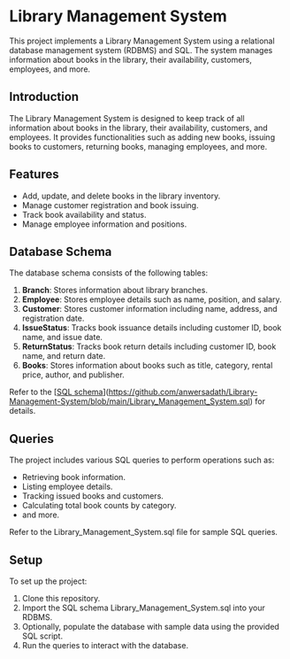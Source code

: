 # Library Management System

This project implements a Library Management System using a relational database management system (RDBMS) and SQL. The system manages information about books in the library, their availability, customers, employees, and more.

## Introduction

The Library Management System is designed to keep track of all information about books in the library, their availability, customers, and employees. It provides functionalities such as adding new books, issuing books to customers, returning books, managing employees, and more.

## Features

- Add, update, and delete books in the library inventory.
- Manage customer registration and book issuing.
- Track book availability and status.
- Manage employee information and positions.

## Database Schema

The database schema consists of the following tables:

1. **Branch**: Stores information about library branches.
2. **Employee**: Stores employee details such as name, position, and salary.
3. **Customer**: Stores customer information including name, address, and registration date.
4. **IssueStatus**: Tracks book issuance details including customer ID, book name, and issue date.
5. **ReturnStatus**: Tracks book return details including customer ID, book name, and return date.
6. **Books**: Stores information about books such as title, category, rental price, author, and publisher.

Refer to the [[SQL schema](schema.sql)](https://github.com/anwersadath/Library-Management-System/blob/main/Library_Management_System.sql) for details.

## Queries

The project includes various SQL queries to perform operations such as:

- Retrieving book information.
- Listing employee details.
- Tracking issued books and customers.
- Calculating total book counts by category.
- and more.

Refer to the Library_Management_System.sql file for sample SQL queries.

## Setup

To set up the project:

1. Clone this repository.
2. Import the SQL schema Library_Management_System.sql into your RDBMS.
3. Optionally, populate the database with sample data using the provided SQL script.
4. Run the queries to interact with the database.


